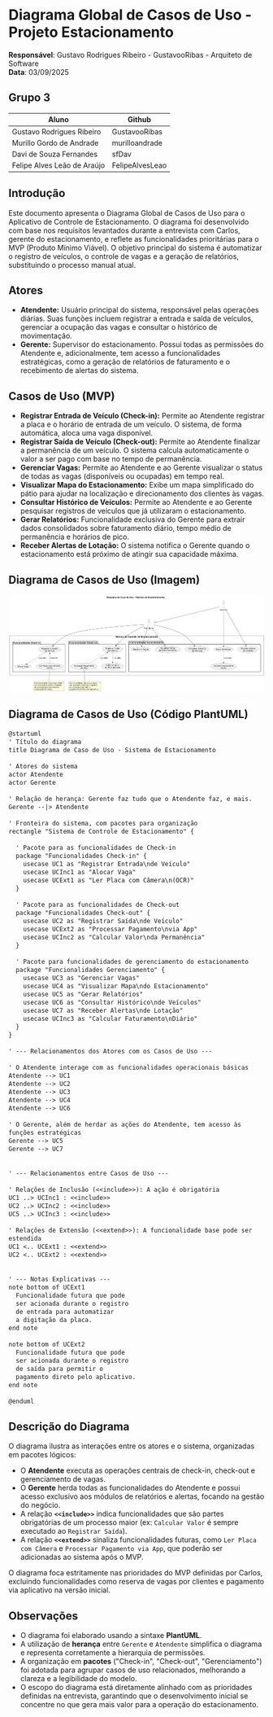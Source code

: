 # Diagrama Global de Casos de Uso - Projeto Estacionamento

**Responsável**: Gustavo Rodrigues Ribeiro - GustavooRibas - Arquiteto de Software \
**Data**: 03/09/2025

## Grupo 3
| Aluno | Github |
|-------------|-------------|
|Gustavo Rodrigues Ribeiro | GustavooRibas
|Murillo Gordo de Andrade | murilloandrade
|Davi de Souza Fernandes | sfDav
|Felipe Alves Leão de Araújo | FelipeAlvesLeao

## Introdução

Este documento apresenta o Diagrama Global de Casos de Uso para o Aplicativo de Controle de Estacionamento. O diagrama foi desenvolvido com base nos requisitos levantados durante a entrevista com Carlos, gerente do estacionamento, e reflete as funcionalidades prioritárias para o MVP (Produto Mínimo Viável). O objetivo principal do sistema é automatizar o registro de veículos, o controle de vagas e a geração de relatórios, substituindo o processo manual atual.

## Atores

- **Atendente:** Usuário principal do sistema, responsável pelas operações diárias. Suas funções incluem registrar a entrada e saída de veículos, gerenciar a ocupação das vagas e consultar o histórico de movimentação.
- **Gerente:** Supervisor do estacionamento. Possui todas as permissões do Atendente e, adicionalmente, tem acesso a funcionalidades estratégicas, como a geração de relatórios de faturamento e o recebimento de alertas do sistema.

## Casos de Uso (MVP)

- **Registrar Entrada de Veículo (Check-in):** Permite ao Atendente registrar a placa e o horário de entrada de um veículo. O sistema, de forma automática, aloca uma vaga disponível.
- **Registrar Saída de Veículo (Check-out):** Permite ao Atendente finalizar a permanência de um veículo. O sistema calcula automaticamente o valor a ser pago com base no tempo de permanência.
- **Gerenciar Vagas:** Permite ao Atendente e ao Gerente visualizar o status de todas as vagas (disponíveis ou ocupadas) em tempo real.
- **Visualizar Mapa do Estacionamento:** Exibe um mapa simplificado do pátio para ajudar na localização e direcionamento dos clientes às vagas.
- **Consultar Histórico de Veículos:** Permite ao Atendente e ao Gerente pesquisar registros de veículos que já utilizaram o estacionamento.
- **Gerar Relatórios:** Funcionalidade exclusiva do Gerente para extrair dados consolidados sobre faturamento diário, tempo médio de permanência e horários de pico.
- **Receber Alertas de Lotação:** O sistema notifica o Gerente quando o estacionamento está próximo de atingir sua capacidade máxima.

## Diagrama de Casos de Uso (Imagem)
![Diagrama de Casos de Uso](./casos_de_uso_estacionamento.png)

## Diagrama de Casos de Uso (Código PlantUML)

```
@startuml
' Título do diagrama
title Diagrama de Caso de Uso - Sistema de Estacionamento

' Atores do sistema
actor Atendente
actor Gerente

' Relação de herança: Gerente faz tudo que o Atendente faz, e mais.
Gerente --|> Atendente

' Fronteira do sistema, com pacotes para organização
rectangle "Sistema de Controle de Estacionamento" {

  ' Pacote para as funcionalidades de Check-in
  package "Funcionalidades Check-in" {
    usecase UC1 as "Registrar Entrada\nde Veículo"
    usecase UCInc1 as "Alocar Vaga"
    usecase UCExt1 as "Ler Placa com Câmera\n(OCR)"
  }

  ' Pacote para as funcionalidades de Check-out
  package "Funcionalidades Check-out" {
    usecase UC2 as "Registrar Saída\nde Veículo"
    usecase UCExt2 as "Processar Pagamento\nvia App"
    usecase UCInc2 as "Calcular Valor\nda Permanência"
  }

  ' Pacote para funcionalidades de gerenciamento do estacionamento
  package "Funcionalidades Gerenciamento" {
    usecase UC3 as "Gerenciar Vagas"
    usecase UC4 as "Visualizar Mapa\ndo Estacionamento"
    usecase UC5 as "Gerar Relatórios"
    usecase UC6 as "Consultar Histórico\nde Veículos"
    usecase UC7 as "Receber Alertas\nde Lotação"
    usecase UCInc3 as "Calcular Faturamento\nDiário"
  }
}

' --- Relacionamentos dos Atores com os Casos de Uso ---

' O Atendente interage com as funcionalidades operacionais básicas
Atendente --> UC1
Atendente --> UC2
Atendente --> UC3
Atendente --> UC4
Atendente --> UC6

' O Gerente, além de herdar as ações do Atendente, tem acesso às funções estratégicas
Gerente --> UC5
Gerente --> UC7


' --- Relacionamentos entre Casos de Uso ---

' Relações de Inclusão (<<include>>): A ação é obrigatória
UC1 ..> UCInc1 : <<include>>
UC2 ..> UCInc2 : <<include>>
UC5 ..> UCInc3 : <<include>>

' Relações de Extensão (<<extend>>): A funcionalidade base pode ser estendida
UC1 <.. UCExt1 : <<extend>>
UC2 <.. UCExt2 : <<extend>>


' --- Notas Explicativas ---
note bottom of UCExt1
  Funcionalidade futura que pode
  ser acionada durante o registro
  de entrada para automatizar
  a digitação da placa.
end note

note bottom of UCExt2
  Funcionalidade futura que pode
  ser acionada durante o registro
  de saída para permitir o
  pagamento direto pelo aplicativo.
end note

@enduml
```

## Descrição do Diagrama

O diagrama ilustra as interações entre os atores e o sistema, organizadas em pacotes lógicos:

-   O **Atendente** executa as operações centrais de check-in, check-out e gerenciamento de vagas.
-   O **Gerente** herda todas as funcionalidades do Atendente e possui acesso exclusivo aos módulos de relatórios e alertas, focando na gestão do negócio.
-   A relação **`<<include>>`** indica funcionalidades que são partes obrigatórias de um processo maior (ex: `Calcular Valor` é sempre executado ao `Registrar Saída`).
-   A relação **`<<extend>>`** sinaliza funcionalidades futuras, como `Ler Placa com Câmera` e `Processar Pagamento via App`, que poderão ser adicionadas ao sistema após o MVP.

O diagrama foca estritamente nas prioridades do MVP definidas por Carlos, excluindo funcionalidades como reserva de vagas por clientes e pagamento via aplicativo na versão inicial.

## Observações

-   O diagrama foi elaborado usando a sintaxe **PlantUML**.
-   A utilização de **herança** entre `Gerente` e `Atendente` simplifica o diagrama e representa corretamente a hierarquia de permissões.
-   A organização em **pacotes** ("Check-in", "Check-out", "Gerenciamento") foi adotada para agrupar casos de uso relacionados, melhorando a clareza e a legibilidade do modelo.
-   O escopo do diagrama está diretamente alinhado com as prioridades definidas na entrevista, garantindo que o desenvolvimento inicial se concentre no que gera mais valor para a operação do estacionamento.
